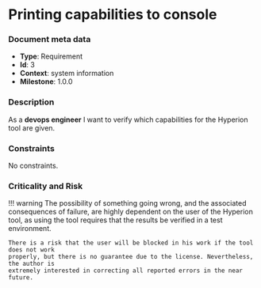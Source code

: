 # Printing capabilities to console

### Document meta data
 - **Type**: Requirement
 - **Id**: 3
 - **Context**: system information
 - **Milestone**: 1.0.0

### Description

As a **devops engineer** I want to verify which capabilities for the
Hyperion tool are given.
   
### Constraints

No constraints.


### Criticality and Risk

!!! warning
    The possibility of something going wrong, and the associated consequences of failure,
    are highly dependent on the user of the Hyperion tool, as using the tool requires that
    the results be verified in a test environment.

    There is a risk that the user will be blocked in his work if the tool does not work
    properly, but there is no guarantee due to the license. Nevertheless, the author is
    extremely interested in correcting all reported errors in the near future.

